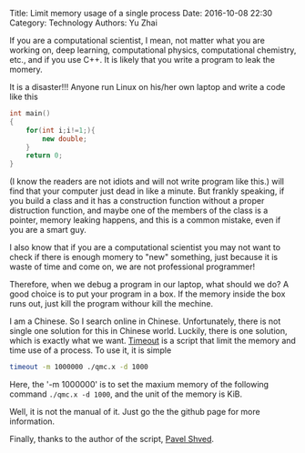 Title: Limit memory usage of a single process
Date: 2016-10-08 22:30
Category: Technology
Authors: Yu Zhai

If you are a computational scientist, I mean, not matter what you are working on, deep learning, computational physics, computational chemistry, etc., and if you use C++.  It is likely that you write a program to leak the momery.

It is a disaster!!!  Anyone run Linux on his/her own laptop and write a code like this
```cpp
int main()
{
    for(int i;i!=1;){
        new double;
    }
    return 0;
}
```

(I know the readers are not idiots and will not write program like this.) will find that your computer just dead in like a minute.  But frankly speaking, if you build a class and it has a construction function without a proper distruction function, and maybe one of the members of the class is a pointer, memory leaking happens, and this is a common mistake, even if you are a smart guy.

I also know that if you are a computational scientist you may not want to check if there is enough momery to "new" something, just because it is waste of time and come on, we are not professional programmer!

Therefore, when we debug a program in our laptop, what should we do?  A good choice is to put your program in a box.  If the memory inside the box runs out, just kill the program withour kill the mechine.

I am a Chinese.  So I search online in Chinese.  Unfortunately, there is not single one solution for this in Chinese world.  Luckily, there is one solution, which is exactly what we want. [Timeout](https://github.com/pshved/timeout) is a script that limit the memory and time use of a process.  To use it, it is simple
```bash
timeout -m 1000000 ./qmc.x -d 1000
```

Here, the '-m 1000000' is to set the maxium memory of the following command `./qmc.x -d 1000`, and the unit of the memory is KiB.

Well, it is not the manual of it. Just go the the github page for more information.

Finally, thanks to the author of the script, [Pavel Shved](http://coldattic.info/shvedsky/pro/blogs/a-foo-walks-into-a-bar).
